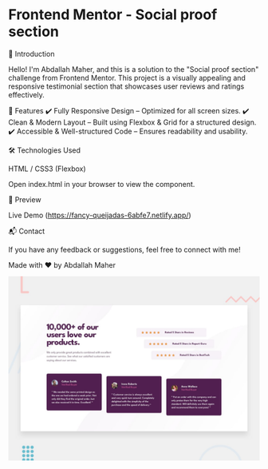 # Frontend Mentor - Social proof section

🌟 Introduction

Hello! I'm Abdallah Maher, and this is a solution to the "Social proof section" challenge from Frontend Mentor. This project is a visually appealing and responsive testimonial section that showcases user reviews and ratings effectively.

🚀 Features
✔️ Fully Responsive Design – Optimized for all screen sizes.
✔️ Clean & Modern Layout – Built using Flexbox & Grid for a structured design.
✔️ Accessible & Well-structured Code – Ensures readability and usability.


🛠 Technologies Used

HTML  /  CSS3 (Flexbox)

Open index.html in your browser to view the component.

🎨 Preview

Live Demo (https://fancy-queijadas-6abfe7.netlify.app/)

📬 Contact

If you have any feedback or suggestions, feel free to connect with me!

Made with ❤️ by Abdallah Maher

![Design preview for the Social proof section coding challenge](./design/desktop-preview.jpg)

